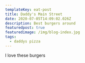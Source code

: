 ```yaml
---
templateKey: eat-post
title: Daddy's Main Street
date: 2020-07-05T14:09:02.026Z
description: Best burgers around
featuredpost: true
featuredimage: /img/blog-index.jpg
tags:
  - daddys pizza
---
```

I love these burgers